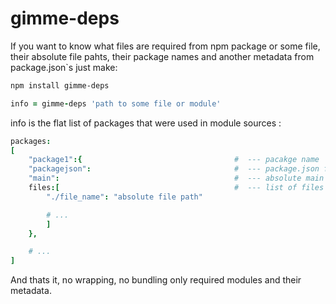 gimme-deps
==========

If you want to know what files are required from npm package or some file, their absolute file pahts, their package names and another metadata from package.json`s
just make:

``` sh
npm install gimme-deps
```

``` coffeescript
info = gimme-deps 'path to some file or module'
```

info is the flat list of packages that were used in module sources :

``` coffee
packages:
[
	"package1":{                                  #  --- pacakge name
	"packagejson":                                #  --- package.json file
	"main":                                       #  --- absolute main filepath
	files:[                                       #  --- list of files that are resolved from require functions of package source files.
		"./file_name": "absolute file path"

		# ...
		]
	},

	# ...
]
```

And thats it, no wrapping, no bundling only required modules and their metadata.